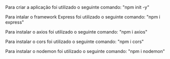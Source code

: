 Para criar a aplicação foi utilizado o seguinte comando: 
"npm init -y"

Para intalar o framework Express foi utilizado o seguinte comando:
"npm i express"

Para instalar o axios foi utilizado o seguinte comando:
"npm i axios"

Para instalar o cors foi utilizado o seguinte comando:
"npm i cors"

Para instalar o nodemon foi utilizado o seguinte comando:
"npm i nodemon"